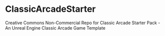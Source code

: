 # ClassicArcadeStarter
Creative Commons Non-Commercial Repo for Classic Arcade Starter Pack - An Unreal Engine Classic Arcade Game Template
